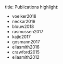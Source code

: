 title: Publications
highlight:
  - voelker2018
  - neckar2019
  - blouw2018
  - rasmussen2017
  - kajic2017
  - gosmann2017
  - eliasmith2016
  - crawford2015
  - eliasmith2012
